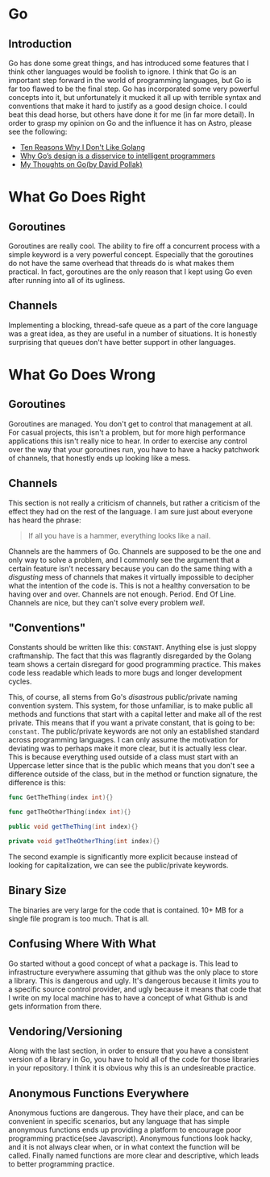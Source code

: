# Go

## Introduction

Go has done some great things, and has introduced some features that I think other languages would be foolish to ignore. I think that Go is an important step forward in the world of programming languages, but Go is far too flawed to be the final step. Go has incorporated some very powerful concepts into it, but unfortunately it mucked it all up with terrible syntax and conventions that make it hard to justify as a good design choice. I could beat this dead horse, but others have done it for me (in far more detail). In order to grasp my opinion on Go and the influence it has on Astro, please see the following:

- [Ten Reasons Why I Don't Like Golang](http://www.teamten.com/lawrence/writings/why-i-dont-like-go.html)
- [Why Go’s design is a disservice to intelligent programmers](http://nomad.so/2015/03/why-gos-design-is-a-disservice-to-intelligent-programmers/)
- [My Thoughts on Go(by David Pollak)](http://blog.goodstuff.im/golang)

# What Go Does Right

## Goroutines

Goroutines are really cool. The ability to fire off a concurrent process with a simple keyword is a very powerful concept. Especially that the goroutines do not have the same overhead that threads do is what makes them practical. In fact, goroutines are the only reason that I kept using Go even after running into all of its ugliness.

## Channels

Implementing a blocking, thread-safe queue as a part of the core language was a great idea, as they are useful in a number of situations. It is honestly surprising that queues don't have better support in other languages.

# What Go Does Wrong

## Goroutines

Goroutines are managed. You don't get to control that management at all. For casual projects, this isn't a problem, but for more high performance applications this isn't really nice to hear. In order to exercise any control over the way that your goroutines run, you have to have a hacky patchwork of channels, that honestly ends up looking like a mess.

## Channels

This section is not really a criticism of channels, but rather a criticism of the effect they had on the rest of the language. I am sure just about everyone has heard the phrase:

> If all you have is a hammer, everything looks like a nail.

Channels are the hammers of Go. Channels are supposed to be the one and only way to solve a problem, and I commonly see the argument that a certain feature isn't necessary because you can do the same thing with a *disgusting* mess of channels that makes it virtually impossible to decipher what the intention of the code is. This is not a healthy conversation to be having over and over. Channels are not enough. Period. End Of Line. Channels are nice, but they can't solve every problem *well*.

## "Conventions"

Constants should be written like this: `CONSTANT`. Anything else is just sloppy craftmanship. The fact that this was flagrantly disregarded by the Golang team shows a certain disregard for good programming practice. This makes code less readable which leads to more bugs and longer development cycles.

This, of course, all stems from Go's *disastrous* public/private naming convention system. This system, for those unfamiliar, is to make public all methods and functions that start with a capital letter and make all of the rest private. This means that if you want a private constant, that is going to be: `constant`. The public/private keywords are not only an established standard across programming languages. I can only assume the motivation for deviating was to perhaps make it more clear, but it is actually less clear. This is because everything used outside of a class must start with an Uppercase letter since that is the public which means that you don't see a difference outside of the class, but in the method or function signature, the difference is this:

``` Go
func GetTheThing(index int){}

func getTheOtherThing(index int){}
```

``` Java
public void getTheThing(int index){}

private void getTheOtherThing(int index){}
```

The second example is significantly more explicit because instead of looking for capitalization, we can see the public/private keywords.

## Binary Size

The binaries are very large for the code that is contained. 10+ MB for a single file program is too much.  That is all.

## Confusing Where With What

Go started without a good concept of what a package is. This lead to infrastructure everywhere assuming that github was the only place to store a library. This is dangerous and ugly. It's dangerous because it limits you to a specific source control provider, and ugly because it means that code that I write on my local machine has to have a concept of what Github is and gets information from there.

## Vendoring/Versioning

Along with the last section, in order to ensure that you have a consistent version of a library in Go, you have to hold all of the code for those libraries in your repository. I think it is obvious why this is an undesireable practice.

## Anonymous Functions Everywhere

Anonymous fuctions are dangerous. They have their place, and can be convenient in specific scenarios, but any language that has simple anonymous functions ends up providing a platform to encourage poor programming practice(see Javascript). Anonymous functions look hacky, and it is not always clear when, or in what context the function will be called. Finally named functions are more clear and descriptive, which leads to better programming practice.